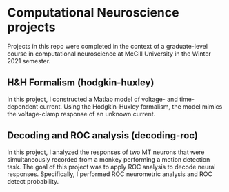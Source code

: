 # Computational Neuroscience projects
Projects in this repo were completed in the context of a graduate-level course in computational neuroscience at McGill University in the Winter 2021 semester.

## H&H Formalism (hodgkin-huxley)
In this project, I constructed a Matlab model of voltage- and time-dependent current. Using the Hodgkin-Huxley formalism, the model mimics the voltage-clamp response of an unknown current.

## Decoding and ROC analysis (decoding-roc)
In this project, I analyzed the responses of two MT neurons that were simultaneously recorded from a monkey performing a motion detection task. The goal of this project was to apply ROC analysis to decode neural responses. Specifically, I performed ROC neurometric analysis and ROC detect probability.  
